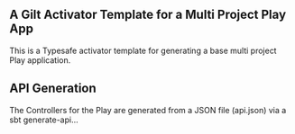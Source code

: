 ## A Gilt Activator Template for a Multi Project Play App 
This is a Typesafe activator template for generating a base multi project 
Play application. 

## API Generation
The Controllers for the Play are generated from a JSON file (api.json) via
a sbt generate-api... 
